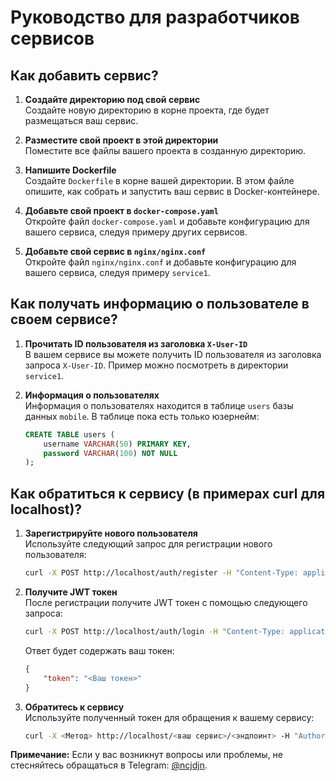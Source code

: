 # Руководство для разработчиков сервисов

## Как добавить сервис?

1. **Создайте директорию под свой сервис**  
   Создайте новую директорию в корне проекта, где будет размещаться ваш сервис.

2. **Разместите свой проект в этой директории**  
   Поместите все файлы вашего проекта в созданную директорию.

3. **Напишите Dockerfile**  
   Создайте `Dockerfile` в корне вашей директории. В этом файле опишите, как собрать и запустить ваш сервис в Docker-контейнере.

4. **Добавьте свой проект в `docker-compose.yaml`**  
   Откройте файл `docker-compose.yaml` и добавьте конфигурацию для вашего сервиса, следуя примеру других сервисов.

5. **Добавьте свой сервис в `nginx/nginx.conf`**  
   Откройте файл `nginx/nginx.conf` и добавьте конфигурацию для вашего сервиса, следуя примеру `service1`.


## Как получать информацию о пользователе в своем сервисе?

1. **Прочитать ID пользователя из заголовка `X-User-ID`**  
   В вашем сервисе вы можете получить ID пользователя из заголовка запроса `X-User-ID`. Пример можно посмотреть в директории `service1`.

2. **Информация о пользователях**  
   Информация о пользователях находится в таблице `users` базы данных `mobile`. В таблице пока есть только юзернейм:

   ```sql
   CREATE TABLE users (
       username VARCHAR(50) PRIMARY KEY,
       password VARCHAR(100) NOT NULL
   );
   ```
## Как обратиться к сервису (в примерах curl для localhost)?
1. **Зарегистрируйте нового пользователя**  
   Используйте следующий запрос для регистрации нового пользователя:
    ```bash
   curl -X POST http://localhost/auth/register -H "Content-Type: application/json" -d '{"username": "user", "password": "password"}'
   ```
2. **Получите JWT токен**   
    После регистрации получите JWT токен с помощью следующего запроса:
    ```bash
    curl -X POST http://localhost/auth/login -H "Content-Type: application/json" -d '{"username": "user", "password": "password"}'
    ```
    
    Ответ будет содержать ваш токен:
    ```json
    {
        "token": "<Ваш токен>"
    }
    ```
3. **Обратитесь к сервису**     
    Используйте полученный токен для обращения к вашему сервису:
    ```bash
    curl -X <Метод> http://localhost/<ваш сервис>/<эндпоинт> -H "Authorization: Bearer <Ваш токен>"
    ```
**Примечание:** Если у вас возникнут вопросы или проблемы, не стесняйтесь обращаться в Telegram: [@ncjdjn](https://t.me/ncjdjn).